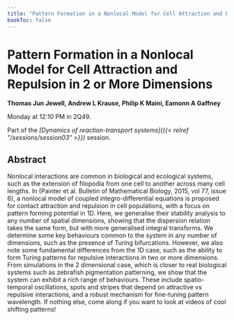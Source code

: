 ```yaml
---
title: "Pattern Formation in a Nonlocal Model for Cell Attraction and Repulsion in 2 or More Dimensions"
bookToc: false
---
```


# Pattern Formation in a Nonlocal Model for Cell Attraction and Repulsion in 2 or More Dimensions

**Thomas Jun Jewell, Andrew L Krause, Philip K Maini, Eamonn A Gaffney**

Monday at 12:10 PM in 2Q49.

Part of the *[Dynamics of reaction-transport systems]({{< relref "/sessions/session03" >}})* session.

## Abstract

Nonlocal interactions are common in biological and ecological systems, such as the extension of filopodia
from one cell to another across many cell lengths. In (Painter et al. Bulletin of Mathematical Biology,
2015, vol 77, issue 6), a nonlocal model of coupled integro-differential equations is proposed for contact
attraction and repulsion in cell populations, with a focus on pattern forming potential in 1D. Here, we generalise their stability analysis to any number of spatial dimensions, showing that the dispersion relation takes the same
form, but with more generalised integral transforms. We determine some key behaviours common to the
system in any number of dimensions, such as the presence of Turing bifurcations. However, we also note
some fundamental differences from the 1D case, such as the ability to form Turing patterns for repulsive
interactions in two or more dimensions. From simulations in the 2 dimensional case, which is closer to
real biological systems such as zebrafish pigmentation patterning, we show that the system can exhibit
a rich range of behaviours. These include spatio-temporal oscillations, spots and stripes that depend on
attractive vs repulsive interactions, and a robust mechanism for fine-tuning pattern wavelength. If nothing
else, come along if you want to look at videos of cool shifting patterns!


